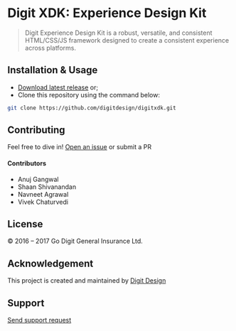 # Digit XDK: Experience Design Kit
> Digit Experience Design Kit is a robust, versatile, and consistent HTML/CSS/JS framework designed to create a consistent experience across platforms.

## Installation & Usage
- [Download latest release](https://github.com/digitdesign/digitxdk/archive/master.zip) or;
- Clone this repository using the command below:
```sh
git clone https://github.com/digitdesign/digitxdk.git
```

## Contributing
Feel free to dive in! [Open an issue](https://github.com/digitdesign/digitxdk/issues/new/) or submit a PR

#### Contributors
- Anuj Gangwal
- Shaan Shivanandan
- Navneet Agrawal
- Vivek Chaturvedi

## License
© 2016 – 2017 Go Digit General Insurance Ltd.

## Acknowledgement
This project is created and maintained by [Digit Design](https://godigit.design/)

## Support
[Send support request](mailto:shaan.shivanandan@godigit.com?Subject=Support%3A%20Digit%20XDK)